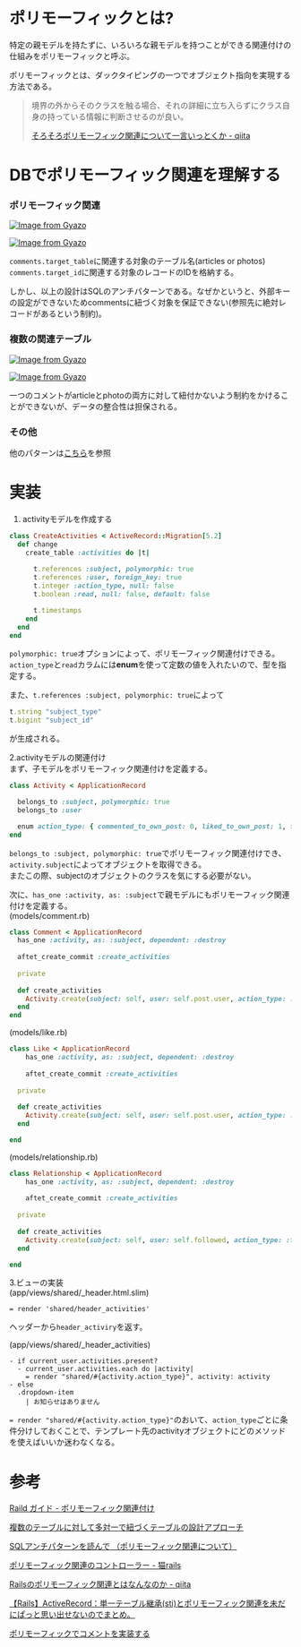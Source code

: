 # ポリモーフィックとは?

特定の親モデルを持たずに、いろいろな親モデルを持つことができる関連付けの仕組みをポリモーフィックと呼ぶ。  

ポリモーフィックとは、ダックタイピングの一つでオブジェクト指向を実現する方法である。

> 境界の外からそのクラスを触る場合、それの詳細に立ち入らずにクラス自身の持っている情報に判断させるのが良い。  
>
> [そろそろポリモーフィック関連について一言いっとくか - qiita](https://qiita.com/joker1007/items/9da1e279424554df7bb8#comments)

# DBでポリモーフィック関連を理解する

### ポリモーフィック関連

[![Image from Gyazo](https://i.gyazo.com/0048e5f095d4049b3d06492863902aad.png)](https://gyazo.com/0048e5f095d4049b3d06492863902aad)

[![Image from Gyazo](https://i.gyazo.com/7a8569d1613a593ea24c58f4a816a6b9.png)](https://gyazo.com/7a8569d1613a593ea24c58f4a816a6b9)

`comments.target_table`に関連する対象のテーブル名(articles or photos)  
`comments.target_id`に関連する対象のレコードのIDを格納する。  

しかし、以上の設計はSQLのアンチパターンである。なぜかというと、外部キーの設定ができないためcommentsに紐づく対象を保証できない(参照先に絶対レコードがあるという制約)。

### 複数の関連テーブル

[![Image from Gyazo](https://i.gyazo.com/2bf6c09ff78d07a880267ffba7729f07.png)](https://gyazo.com/2bf6c09ff78d07a880267ffba7729f07)

[![Image from Gyazo](https://i.gyazo.com/580706592252a5d46570155a5d0fdf57.png)](https://gyazo.com/580706592252a5d46570155a5d0fdf57)

一つのコメントがarticleとphotoの両方に対して紐付かないよう制約をかけることができないが、データの整合性は担保される。

### その他

他のパターンは[こちら](https://spice-factory.co.jp/development/has-and-belongs-to-many-table/)を参照

# 実装

1. activityモデルを作成する

```ruby
class CreateActivities < ActiveRecord::Migration[5.2]
  def change
    create_table :activities do |t|
     
      t.references :subject, polymorphic: true
      t.references :user, foreign_key: true
      t.integer :action_type, null: false
      t.boolean :read, null: false, default: false

      t.timestamps
    end
  end
end
```
`polymorphic: true`オプションによって、ポリモーフィック関連付けできる。  
`action_type`と`read`カラムには**enum**を使って定数の値を入れたいので、型を指定する。  

また、`t.references :subject, polymorphic: true`によって
```ruby
t.string "subject_type"
t.bigint "subject_id"
```
が生成される。

2.activityモデルの関連付け  
まず、子モデルをポリモーフィック関連付けを定義する。
```ruby
class Activity < ApplicationRecord

  belongs_to :subject, polymorphic: true
  belongs_to :user

  enum action_type: { commented_to_own_post: 0, liked_to_own_post: 1, followed_me: 2 }
end
```
`belongs_to :subject, polymorphic: true`でポリモーフィック関連付けでき、`activity.subject`によってオブジェクトを取得できる。  
またこの際、subjectのオブジェクトのクラスを気にする必要がない。  

次に、`has_one :activity, as: :subject`で親モデルにもポリモーフィック関連付けを定義する。  
(models/comment.rb)
```ruby
class Comment < ApplicationRecord
  has_one :activity, as: :subject, dependent: :destroy
  
  aftet_create_commit :create_activities
  
  private
  
  def create_activities
    Activity.create(subject: self, user: self.post.user, action_type: :commented_to_own_post)
  end
end
```
(models/like.rb)
```ruby
class Like < ApplicationRecord
    has_one :activity, as: :subject, dependent: :destroy
    
    aftet_create_commit :create_activities
  
  private
  
  def create_activities
    Activity.create(subject: self, user: self.post.user, action_type: :liked_to_own_post)
  end

end
```
(models/relationship.rb)
```ruby
class Relationship < ApplicationRecord
    has_one :activity, as: :subject, dependent: :destroy
    
    aftet_create_commit :create_activities
  
  private
  
  def create_activities
    Activity.create(subject: self, user: self.followed, action_type: :followed_me)
  end

end
```

3.ビューの実装  
(app/views/shared/_header.html.slim)
```slim
= render 'shared/header_activities'
```
ヘッダーから`header_activiry`を返す。

(app/views/shared/_header_activities)
```slim
- if current_user.activities.present?
  - current_user.activities.each do |activity|
    = render "shared/#{activity.action_type}", activity: activity
- else
  .dropdown-item
    | お知らせはありません 
```
`= render "shared/#{activity.action_type}"`のおいて、`action_type`ごとに条件分けしておくことで、テンプレート先のactivityオブジェクトにどのメソッドを使えばいいか迷わなくなる。

# 参考

[Raild ガイド - ポリモーフィック関連付け](https://railsguides.jp/association_basics.html#ポリモーフィック関連付け)

[複数のテーブルに対して多対一で紐づくテーブルの設計アプローチ](https://spice-factory.co.jp/development/has-and-belongs-to-many-table/)

[SQLアンチパターンを読んで （ポリモーフィック関連について）](https://blog.motimotilab.com/?p=207)

[ポリモーフィック関連のコントローラー - 猫rails](https://nekorails.hatenablog.com/entry/2019/06/13/031003)

[Railsのポリモーフィック関連とはなんなのか - qiita](https://qiita.com/itkrt2y/items/32ad1512fce1bf90c20b)

[【Rails】ActiveRecord：単一テーブル継承(sti)とポリモーフィック関連を未だにぱっと思い出せないのでまとめ。
](https://shirusu-ni-tarazu.hatenablog.jp/entry/2012/11/04/173742)

[ポリモーフィックでコメントを実装する](https://skillhub.jp/courses/145/lessons/1006)